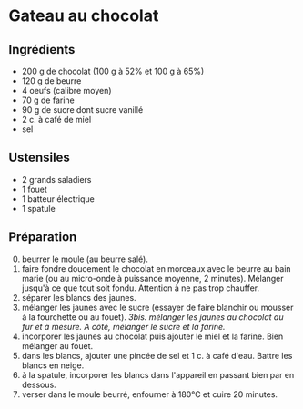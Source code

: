 # Gateau au chocolat

## Ingrédients
- 200 g de chocolat (100 g à 52% et 100 g à 65%)
- 120 g de beurre
- 4 oeufs (calibre moyen)
- 70 g de farine
- 90 g de sucre dont sucre vanillé
- 2 c. à café de miel
- sel

## Ustensiles
- 2 grands saladiers
- 1 fouet
- 1 batteur électrique
- 1 spatule

## Préparation
0. beurrer le moule (au beurre salé).
1. faire fondre doucement le chocolat en morceaux avec le beurre au bain marie (ou au micro-onde à puissance moyenne, 2 minutes).  Mélanger jusqu'à ce que tout soit fondu. Attention à ne pas trop chauffer.
2. séparer les blancs des jaunes.
3. mélanger les jaunes avec le sucre (essayer de faire blanchir ou mousser à la fourchette ou au fouet).
*3bis. mélanger les jaunes au chocolat au fur et à mesure. A côté, mélanger le sucre et la farine.*
4. incorporer les jaunes au chocolat puis ajouter le miel et la farine. Bien mélanger au fouet.
5. dans les blancs, ajouter une pincée de sel et 1 c. à café d'eau. Battre les blancs en neige. 
6. à la spatule, incorporer les blancs dans l'appareil en passant bien par en dessous.
7. verser dans le moule beurré, enfourner à 180°C et cuire 20 minutes.
